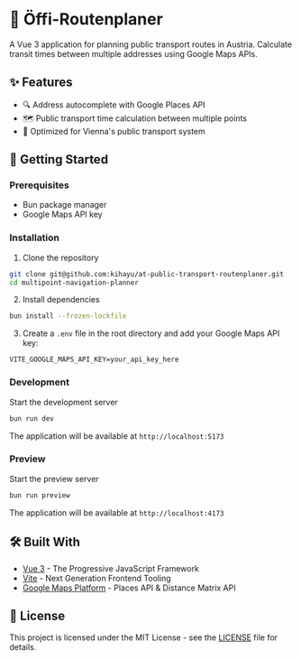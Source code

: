 # 🚌 Öffi-Routenplaner

A Vue 3 application for planning public transport routes in Austria. Calculate transit times between multiple addresses using Google Maps APIs.

## ✨ Features

- 🔍 Address autocomplete with Google Places API
- 🗺️ Public transport time calculation between multiple points
- 🎯 Optimized for Vienna's public transport system

## 🚀 Getting Started

### Prerequisites

- Bun package manager
- Google Maps API key

### Installation

1. Clone the repository

```bash
git clone git@github.com:kihayu/at-public-transport-routenplaner.git
cd multipoint-navigation-planner
```

2. Install dependencies

```bash
bun install --frozen-lockfile
```

3. Create a `.env` file in the root directory and add your Google Maps API key:

```env
VITE_GOOGLE_MAPS_API_KEY=your_api_key_here
```

### Development

Start the development server

```bash
bun run dev
```

The application will be available at `http://localhost:5173`

### Preview

Start the preview server

```bash
bun run preview
```

The application will be available at `http://localhost:4173`

## 🛠️ Built With

- [Vue 3](https://vuejs.org/) - The Progressive JavaScript Framework
- [Vite](https://vitejs.dev/) - Next Generation Frontend Tooling
- [Google Maps Platform](https://developers.google.com/maps) - Places API & Distance Matrix API

## 📝 License

This project is licensed under the MIT License - see the [LICENSE](LICENSE) file for details.
